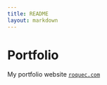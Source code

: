 ```yaml
---
title: README
layout: markdown
---
```


# Portfolio

My portfolio website [`roquec.com`](https://roquec.com/)
